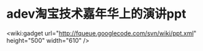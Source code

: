 # adev淘宝技术嘉年华上的演讲ppt


&lt;wiki:gadget url="http://fqueue.googlecode.com/svn/wiki/ppt.xml" height="500" width="610" /&gt;
